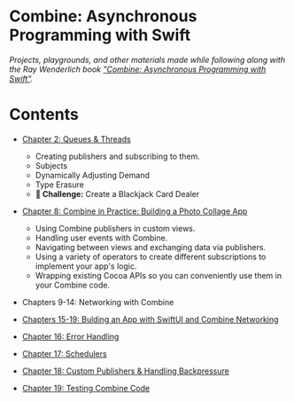 # Combine: Asynchronous Programming with Swift

_Projects, playgrounds, and other materials made while following along with the Ray Wenderlich book ["Combine: Asynchronous Programming with Swift"](https://store.raywenderlich.com/products/combine-asynchronous-programming-with-swift)._


# Contents

- [Chapter 2: Queues & Threads](./02-publishers-and-subscribers)
    - Creating publishers and subscribing to them.
    - Subjects
    - Dynamically Adjusting Demand
    - Type Erasure
    - **🥅 Challenge:** Create a Blackjack Card Dealer
    

- [Chapter 8: Combine in Practice: Building a Photo Collage App](./08-photo-collage-app)
    - Using Combine publishers in custom views.
    - Handling user events with Combine.
    - Navigating between views and exchanging data via publishers.
    - Using a variety of operators to create different subscriptions to implement your app's logic.
    - Wrapping existing Cocoa APIs so you can conveniently use them in your Combine code.


- Chapters 9-14: Networking with Combine


- [Chapters 15-19: Bulding an App with SwiftUI and Combine Networking](./15-19-bitcoin-average-api-app)


- [Chapter 16: Error Handling](./16-error-handling)


- [Chapter 17: Schedulers](./17-schedulers)


- [Chapter 18: Custom Publishers & Handling Backpressure](./18-custom-publishers-and-handling-backpressure)


- [Chapter 19: Testing Combine Code](./19-testing-combine-code)

